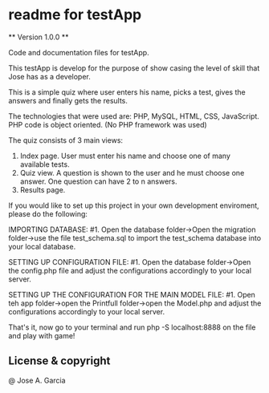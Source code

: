 # readme for testApp

** Version 1.0.0 **

Code and documentation files for testApp.

This testApp is develop for the purpose of show casing the level of skill that Jose has as a developer.

This is a simple quiz where user enters his name, picks a test, gives the
answers and finally gets the results.

The technologies that were used are: PHP, MySQL, HTML, CSS, JavaScript. PHP
code is object oriented. (No PHP framework was used)

The quiz consists of 3 main views:
  1. Index page. User must enter his name and choose one of many available tests.
  2. Quiz view. A question is shown to the user and he must choose one answer. One
question can have 2 to n answers.
  3. Results page.

If you would like to set up this project in your own development enviroment, please do the following:

  IMPORTING DATABASE:
  #1. Open the database folder->Open the migration folder->use the file test_schema.sql to import the test_schema database into your local database.
   
  SETTING UP CONFIGURATION FILE:
  #1. Open the database folder->Open the config.php file and adjust the configurations accordingly to your local server.
  
  SETTING UP THE CONFIGURATION FOR THE MAIN MODEL FILE:
  #1. Open teh app folder->open the Printfull folder->open the Model.php and adjust the configurations accordingly to your local server.
  
That's it, now go to your terminal and run php -S localhost:8888 on the file and play with game!

## License & copyright

@ Jose A. Garcia
